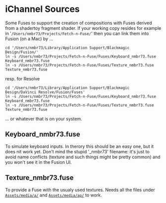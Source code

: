 # iChannel Sources

Some Fuses to support the creation of compositions with Fuses derived from a shadertoy fragment shader. If your working copy resides for example in '`/Users/nmbr73/Projects/Fetch-n-Fuse/`' then you can link them into Fusion (on a Mac) by ...
```
cd '/Users/nmbr73/Library/Application Support/Blackmagic Design/Fusion/'
ln -s /Users/nmbr73/Projects/Fetch-n-Fuse/Fuses/Keyboard_nmbr73.fuse Keyboard_nmbr73.fuse
ln -s /Users/nmbr73/Projects/Fetch-n-Fuse/Fuses/Texture_nmbr73.fuse Texture_nmbr73.fuse
```
resp. for Resolve
```
cd '/Users/nmbr73/Library/Application Support/Blackmagic Design/DaVinci Resolve/Fusion/Fuses'
ln -s /Users/nmbr73/Projects/Fetch-n-Fuse/Fuses/Keyboard_nmbr73.fuse Keyboard_nmbr73.fuse
ln -s /Users/nmbr73/Projects/Fetch-n-Fuse/Fuses/Texture_nmbr73.fuse Texture_nmbr73.fuse
```
... or whatever that is on your system.


## Keyboard_nmbr73.fuse

To simulate keyboard inputs. In therory this should be an easy one, but it does nit work yet. Don't mind the stupid '_nmbr73' filename: it's just to avoid name conflicts (texture and such things might be pretty common) and you won't see it in the Fusion UI.

## Texture_nmbr73.fuse

To provide a Fuse with the usualy used textures. Needs all the files under [`Assets/media/a/`](../Assets/media/a/) and [`Assets/media/ap/`](../Assets/media/a/) to work.
